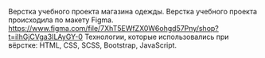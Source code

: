 Верстка учебного проекта магазина одежды.
Верстка учебного проекта происходила по макету Figma. https://www.figma.com/file/7XhT5EWfZX0W6ohgd57Pny/shop?t=iIhGjCVga3ILAyGY-0
Технологии, которые использовались при вёрстке:
HTML, CSS, SCSS, Bootstrap, JavaScript.

